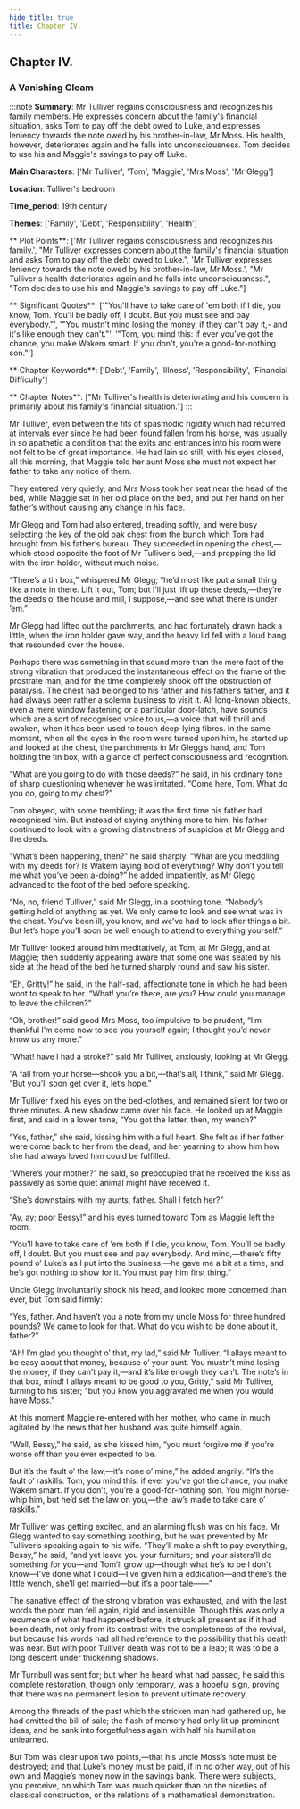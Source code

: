 ```yaml
---
hide_title: true
title: Chapter IV.
---
```

## Chapter IV.
### A Vanishing Gleam 
:::note
**Summary**:
Mr Tulliver regains consciousness and recognizes his family members. He expresses concern about the family's financial situation, asks Tom to pay off the debt owed to Luke, and expresses leniency towards the note owed by his brother-in-law, Mr Moss. His health, however, deteriorates again and he falls into unconsciousness. Tom decides to use his and Maggie's savings to pay off Luke.

**Main Characters**:
['Mr Tulliver', 'Tom', 'Maggie', 'Mrs Moss', 'Mr Glegg']

**Location**:
Tulliver's bedroom

**Time_period**:
19th century

**Themes**:
['Family', 'Debt', 'Responsibility', 'Health']

** Plot Points**:
['Mr Tulliver regains consciousness and recognizes his family.', "Mr Tulliver expresses concern about the family's financial situation and asks Tom to pay off the debt owed to Luke.", 'Mr Tulliver expresses leniency towards the note owed by his brother-in-law, Mr Moss.', "Mr Tulliver's health deteriorates again and he falls into unconsciousness.", "Tom decides to use his and Maggie's savings to pay off Luke."]

** Significant Quotes**:
['"You\'ll have to take care of \'em both if I die, you know, Tom. You\'ll be badly off, I doubt. But you must see and pay everybody."', '"You mustn\'t mind losing the money, if they can\'t pay it,- and it\'s like enough they can\'t."', '"Tom, you mind this: if ever you\'ve got the chance, you make Wakem smart. If you don\'t, you\'re a good-for-nothing son."']

** Chapter Keywords**:
['Debt', 'Family', 'Illness', 'Responsibility', 'Financial Difficulty']

** Chapter Notes**:
["Mr Tulliver's health is deteriorating and his concern is primarily about his family's financial situation."]
:::


  Mr Tulliver, even between the fits of spasmodic rigidity which had recurred at intervals ever since he had been found fallen from his horse, was usually in so apathetic a condition that the exits and entrances into his room were not felt to be of great importance. He had lain so still, with his eyes closed, all this morning, that Maggie told her aunt Moss she must not expect her father to take any notice of them. 

  They entered very quietly, and Mrs Moss took her seat near the head of the bed, while Maggie sat in her old place on the bed, and put her hand on her father’s without causing any change in his face. 

  Mr Glegg and Tom had also entered, treading softly, and were busy selecting the key of the old oak chest from the bunch which Tom had brought from his father’s bureau. They succeeded in opening the chest,—which stood opposite the foot of Mr Tulliver’s bed,—and propping the lid with the iron holder, without much noise. 

  “There’s a tin box,” whispered Mr Glegg; “he’d most like put a small thing like a note in there. Lift it out, Tom; but I’ll just lift up these deeds,—they’re the deeds o’ the house and mill, I suppose,—and see what there is under ’em.” 

  Mr Glegg had lifted out the parchments, and had fortunately drawn back a little, when the iron holder gave way, and the heavy lid fell with a loud bang that resounded over the house. 

  Perhaps there was something in that sound more than the mere fact of the strong vibration that produced the instantaneous effect on the frame of the prostrate man, and for the time completely shook off the obstruction of paralysis. The chest had belonged to his father and his father’s father, and it had always been rather a solemn business to visit it. All long-known objects, even a mere window fastening or a particular door-latch, have sounds which are a sort of recognised voice to us,—a voice that will thrill and awaken, when it has been used to touch deep-lying fibres. In the same moment, when all the eyes in the room were turned upon him, he started up and looked at the chest, the parchments in Mr Glegg’s hand, and Tom holding the tin box, with a glance of perfect consciousness and recognition. 

  “What are you going to do with those deeds?” he said, in his ordinary tone of sharp questioning whenever he was irritated. “Come here, Tom. What do you do, going to my chest?” 

  Tom obeyed, with some trembling; it was the first time his father had recognised him. But instead of saying anything more to him, his father continued to look with a growing distinctness of suspicion at Mr Glegg and the deeds. 

  “What’s been happening, then?” he said sharply. “What are you meddling with my deeds for? Is Wakem laying hold of everything? Why don’t you tell me what you’ve been a-doing?” he added impatiently, as Mr Glegg advanced to the foot of the bed before speaking. 

  “No, no, friend Tulliver,” said Mr Glegg, in a soothing tone. “Nobody’s getting hold of anything as yet. We only came to look and see what was in the chest. You’ve been ill, you know, and we’ve had to look after things a bit. But let’s hope you’ll soon be well enough to attend to everything yourself.” 

  Mr Tulliver looked around him meditatively, at Tom, at Mr Glegg, and at Maggie; then suddenly appearing aware that some one was seated by his side at the head of the bed he turned sharply round and saw his sister. 

  “Eh, Gritty!” he said, in the half-sad, affectionate tone in which he had been wont to speak to her. “What! you’re there, are you? How could you manage to leave the children?” 

  “Oh, brother!” said good Mrs Moss, too impulsive to be prudent, “I’m thankful I’m come now to see you yourself again; I thought you’d never know us any more.” 

  “What! have I had a stroke?” said Mr Tulliver, anxiously, looking at Mr Glegg. 

  “A fall from your horse—shook you a bit,—that’s all, I think,” said Mr Glegg. “But you’ll soon get over it, let’s hope.” 

  Mr Tulliver fixed his eyes on the bed-clothes, and remained silent for two or three minutes. A new shadow came over his face. He looked up at Maggie first, and said in a lower tone, “You got the letter, then, my wench?” 

  “Yes, father,” she said, kissing him with a full heart. She felt as if her father were come back to her from the dead, and her yearning to show him how she had always loved him could be fulfilled. 

  “Where’s your mother?” he said, so preoccupied that he received the kiss as passively as some quiet animal might have received it. 

  “She’s downstairs with my aunts, father. Shall I fetch her?” 

  “Ay, ay; poor Bessy!” and his eyes turned toward Tom as Maggie left the room. 

  “You’ll have to take care of ’em both if I die, you know, Tom. You’ll be badly off, I doubt. But you must see and pay everybody. And mind,—there’s fifty pound o’ Luke’s as I put into the business,—he gave me a bit at a time, and he’s got nothing to show for it. You must pay him first thing.” 

  Uncle Glegg involuntarily shook his head, and looked more concerned than ever, but Tom said firmly: 

  “Yes, father. And haven’t you a note from my uncle Moss for three hundred pounds? We came to look for that. What do you wish to be done about it, father?” 

  “Ah! I’m glad you thought o’ that, my lad,” said Mr Tulliver. “I allays meant to be easy about that money, because o’ your aunt. You mustn’t mind losing the money, if they can’t pay it,—and it’s like enough they can’t. The note’s in that box, mind! I allays meant to be good to you, Gritty,” said Mr Tulliver, turning to his sister; “but you know you aggravated me when you would have Moss.” 

  At this moment Maggie re-entered with her mother, who came in much agitated by the news that her husband was quite himself again. 

  “Well, Bessy,” he said, as she kissed him, “you must forgive me if you’re worse off than you ever expected to be. 

  But it’s the fault o’ the law,—it’s none o’ mine,” he added angrily. “It’s the fault o’ raskills. Tom, you mind this: if ever you’ve got the chance, you make Wakem smart. If you don’t, you’re a good-for-nothing son. You might horse-whip him, but he’d set the law on you,—the law’s made to take care o’ raskills.” 

  Mr Tulliver was getting excited, and an alarming flush was on his face. Mr Glegg wanted to say something soothing, but he was prevented by Mr Tulliver’s speaking again to his wife. “They’ll make a shift to pay everything, Bessy,” he said, “and yet leave you your furniture; and your sisters’ll do something for you—and Tom’ll grow up—though what he’s to be I don’t know—I’ve done what I could—I’ve given him a eddication—and there’s the little wench, she’ll get married—but it’s a poor tale——” 

  The sanative effect of the strong vibration was exhausted, and with the last words the poor man fell again, rigid and insensible. Though this was only a recurrence of what had happened before, it struck all present as if it had been death, not only from its contrast with the completeness of the revival, but because his words had all had reference to the possibility that his death was near. But with poor Tulliver death was not to be a leap; it was to be a long descent under thickening shadows. 

  Mr Turnbull was sent for; but when he heard what had passed, he said this complete restoration, though only temporary, was a hopeful sign, proving that there was no permanent lesion to prevent ultimate recovery. 

  Among the threads of the past which the stricken man had gathered up, he had omitted the bill of sale; the flash of memory had only lit up prominent ideas, and he sank into forgetfulness again with half his humiliation unlearned. 

  But Tom was clear upon two points,—that his uncle Moss’s note must be destroyed; and that Luke’s money must be paid, if in no other way, out of his own and Maggie’s money now in the savings bank. There were subjects, you perceive, on which Tom was much quicker than on the niceties of classical construction, or the relations of a mathematical demonstration. 

  